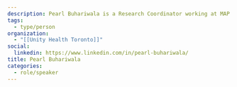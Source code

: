 ```yaml
---
description: Pearl Buhariwala is a Research Coordinator working at MAP Centre for Urban Health Solutions at Unity Health Toronto. At MAP Pearl works on multiple projects which address the social determinants of health and evaluate interventions to better support women. Pearl is passionate about working for a research centre which emphasizes solutions focused research working to improve the lives of those most in need across Toronto.
tags:
  - type/person
organization:
  - "[[Unity Health Toronto]]"
social:
  linkedin: https://www.linkedin.com/in/pearl-buhariwala/
title: Pearl Buhariwala
categories:
  - role/speaker
---
```

